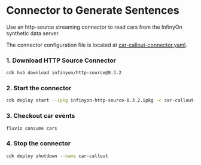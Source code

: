 # Connector to Generate Sentences

Use an http-source streaming connector to read cars from the InfinyOn synthetic data server. 

The connector configuration file is located at [car-callout-connector.yaml](car-callout-connector.yaml).

### 1. Download HTTP Source Connector

```bash
cdk hub download infinyon/http-source@0.3.2
```

### 2. Start the connector

```bash
cdk deploy start --ipkg infinyon-http-source-0.3.2.ipkg -c car-callout-connector.yaml
```

### 3. Checkout  car events

```bash
fluvio consume cars
```

### 4. Stop the connector

```bash
cdk deploy shutdown --name car-callout
```

